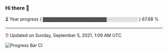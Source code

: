 ### Hi there 👋

⏳ Year progress { ▓▓▓▓▓▓▓▓▓▓▓▓▓▓▓▓▓▓▓▓░░░░░░░░░░ } 67.68 %

---

⏰ Updated on Sunday, September 5, 2021, 1:09 AM UTC

![Progress Bar CI](https://github.com/arthurbuhl/arthurbuhl/workflows/Progress%20Bar%20CI/badge.svg)
